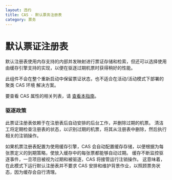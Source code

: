 ```yaml
---
layout: 违约
title: CAS - 默认票务注册表
category: 票务
---
```


# 默认票证注册表

默认注册表使用内存支持的内部并发映射进行票证存储和检索，但还可以选择使用由缓存引擎支持的实现，以便在驱逐过期机票时获得稍好的性能。

此组件不会在整个重新启动中保留票证状态，也不适合在活动/活动模式下部署的聚类 CAS 环境 解决方案。

要查看 CAS 属性的相关列表，请 [查看本指南](../configuration/Configuration-Properties.html#inmemory-ticket-registry)。

### 驱逐政策

此票证注册表依赖于在注册表后自动安排的后台工作，并删除过期的机票。 清洁工将定期检查注册表的状态，以识别过期的机票，将其从注册表中删除，然后执行相关的注销操作。

如果机票注册表配置为使用缓存引擎，CAS 会自动配置缓存存储，以便根据为每张票定义的到期策略，使放入缓存中的每张票都能够自动过期。 缓存不断监控驱逐事件，一旦项目被视为过期和被驱逐，CAS 将接管运行注销操作。 这意味着，在此模式下运行默认注册表并不要求 CAS 安排和维护背景作业，以照顾票务状态，因为缓存会自行清理。
